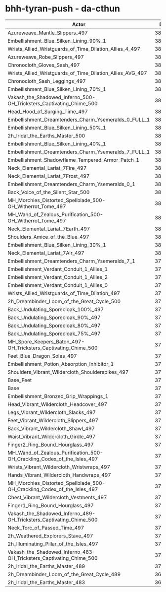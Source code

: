 # bhh-tyran-push - da-cthun
| Actor | DPS | Increase |
|---|:---:|:---:|
|Azureweave_Mantle_Slippers_497|386349|2.30%|
|Embellishment_Blue_Silken_Lining_90%_1|386271|2.28%|
|Wrists_Allied_Wristguards_of_Time_Dilation_Allies_4_497|386008|2.21%|
|Azureweave_Robe_Slippers_497|385860|2.17%|
|Chronocloth_Gloves_Sash_497|385006|1.95%|
|Wrists_Allied_Wristguards_of_Time_Dilation_Allies_AVG_497|384522|1.82%|
|Chronocloth_Sash_Leggings_497|384417|1.79%|
|Embellishment_Blue_Silken_Lining_70%_1|384368|1.78%|
|Vakash_the_Shadowed_Inferno_500-OH_Tricksters_Captivating_Chime_500|382782|1.36%|
|Head_Hood_of_Surging_Time_497|382476|1.28%|
|Embellishment_Dreamtenders_Charm_Ysemeralds_0_FULL_1|382110|1.18%|
|Embellishment_Blue_Silken_Lining_50%_1|382070|1.17%|
|2h_Iridal_the_Earths_Master_500|381564|1.04%|
|Embellishment_Blue_Silken_Lining_40%_1|381475|1.01%|
|Embellishment_Dreamtenders_Charm_Ysemeralds_7_FULL_1|381313|0.97%|
|Embellishment_Shadowflame_Tempered_Armor_Patch_1|381306|0.97%|
|Neck_Elemental_Lariat_7Fire_497|381202|0.94%|
|Neck_Elemental_Lariat_7Frost_497|380956|0.88%|
|Embellishment_Dreamtenders_Charm_Ysemeralds_0_1|380551|0.77%|
|Back_Voice_of_the_Silent_Star_500|380467|0.75%|
|MH_Morchies_Distorted_Spellblade_500-OH_Witherrot_Tome_497|380418|0.73%|
|MH_Wand_of_Zealous_Purification_500-OH_Witherrot_Tome_497|380387|0.73%|
|Neck_Elemental_Lariat_7Earth_497|380348|0.71%|
|Shoulders_Amice_of_the_Blue_497|380291|0.70%|
|Embellishment_Blue_Silken_Lining_30%_1|380182|0.67%|
|Neck_Elemental_Lariat_7Air_497|380035|0.63%|
|Embellishment_Dreamtenders_Charm_Ysemeralds_7_1|379969|0.61%|
|Embellishment_Verdant_Conduit_1_Allies_1|379930|0.60%|
|Embellishment_Verdant_Conduit_1_Allies_2|379906|0.60%|
|Embellishment_Verdant_Conduit_1_Allies_0|379793|0.57%|
|Wrists_Allied_Wristguards_of_Time_Dilation_497|379390|0.46%|
|2h_Dreambinder_Loom_of_the_Great_Cycle_500|379209|0.41%|
|Back_Undulating_Sporecloak_100%_497|379101|0.38%|
|Back_Undulating_Sporecloak_90%_497|379070|0.38%|
|Back_Undulating_Sporecloak_80%_497|378868|0.32%|
|Back_Undulating_Sporecloak_75%_497|378612|0.26%|
|MH_Spore_Keepers_Baton_497-OH_Tricksters_Captivating_Chime_500|378320|0.18%|
|Feet_Blue_Dragon_Soles_497|378277|0.17%|
|Embellishment_Potion_Absorption_Inhibitor_1|378056|0.11%|
|Shoulders_Vibrant_Wildercloth_Shoulderspikes_497|378025|0.10%|
|Base_Feet|377766|0.03%|
|Base|377648|0.00%|
|Embellishment_Bronzed_Grip_Wrappings_1|377619|-0.01%|
|Head_Vibrant_Wildercloth_Headcover_497|377447|-0.05%|
|Legs_Vibrant_Wildercloth_Slacks_497|377216|-0.11%|
|Feet_Vibrant_Wildercloth_Slippers_497|377180|-0.12%|
|Back_Vibrant_Wildercloth_Shawl_497|377144|-0.13%|
|Waist_Vibrant_Wildercloth_Girdle_497|377038|-0.16%|
|Finger2_Ring_Bound_Hourglass_497|377036|-0.16%|
|MH_Wand_of_Zealous_Purification_500-OH_Crackling_Codex_of_the_Isles_497|376878|-0.20%|
|Wrists_Vibrant_Wildercloth_Wristwraps_497|376820|-0.22%|
|Hands_Vibrant_Wildercloth_Handwraps_497|376712|-0.25%|
|MH_Morchies_Distorted_Spellblade_500-OH_Crackling_Codex_of_the_Isles_497|376654|-0.26%|
|Chest_Vibrant_Wildercloth_Vestments_497|376424|-0.32%|
|Finger1_Ring_Bound_Hourglass_497|376357|-0.34%|
|Vakash_the_Shadowed_Inferno_489-OH_Tricksters_Captivating_Chime_500|376203|-0.38%|
|Neck_Torc_of_Passed_Time_497|375995|-0.44%|
|2h_Weathered_Explorers_Stave_497|375527|-0.56%|
|2h_Illuminating_Pillar_of_the_Isles_497|375028|-0.69%|
|Vakash_the_Shadowed_Inferno_483-OH_Tricksters_Captivating_Chime_500|372498|-1.36%|
|2h_Iridal_the_Earths_Master_489|372040|-1.48%|
|2h_Dreambinder_Loom_of_the_Great_Cycle_489|369929|-2.04%|
|2h_Iridal_the_Earths_Master_483|367221|-2.76%|
